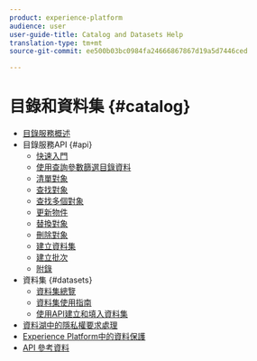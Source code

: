```yaml
---
product: experience-platform
audience: user
user-guide-title: Catalog and Datasets Help
translation-type: tm+mt
source-git-commit: ee500b03bc0984fa24666867867d19a5d7446ced

---
```



# 目錄和資料集 {#catalog}

* [目錄服務概述](home.md)
* 目錄服務API {#api}
   * [快速入門](api/getting-started.md)
   * [使用查詢參數篩選目錄資料](api/filter-data.md)
   * [清單對象](api/list-objects.md)
   * [查找對象](api/look-up-object.md)
   * [查找多個對象](api/look-up-multiple-objects.md)
   * [更新物件](api/update-object.md)
   * [替換對象](api/replace-object.md)
   * [刪除對象](api/delete-object.md)
   * [建立資料集](api/create-dataset.md)
   * [建立批次](api/create-batch.md)
   * [附錄](api/appendix.md)
* 資料集 {#datasets}
   * [資料集總覽](datasets/overview.md)
   * [資料集使用指南](datasets/user-guide.md)
   * [使用API建立和填入資料集](datasets/create.md)
* [資料湖中的隱私權要求處理](privacy.md)
* [Experience Platform中的資料保護](data-protection.md)
* [API 參考資料](https://www.adobe.io/apis/experienceplatform/home/api-reference.html#!acpdr/swagger-specs/catalog.yaml)